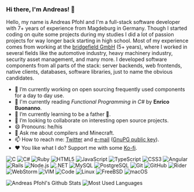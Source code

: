 ### Hi there, I'm Andreas! 👋

Hello, my name is Andreas Pfohl and I'm a full-stack software developer with 7+ years of experience from Magdeburg in Germany. Though I started coding on quite some projects during my studies I did a lot of passion projects for way longer back starting in high school. Most of my experience comes from working at the [bridgefield GmbH](https://bridgefield.de/) (5+ years), where I worked in several fields like the automotive industry, heavy machinery industry, security asset management, and many more. I developed software components from all parts of the stack: server backends, web frontends, native clients, databases, software libraries, just to name the obvious candidates.

- 🔭 I’m currently working on open sourcing frequently used components for a day to day use.
- 📖 I'm currently reading *Functional Programming in C#* by **Enrico Buonanno**.
- 🌱 I’m currently learning to be a father 🧸.
- 👯 I’m looking to collaborate on interesting open source projects.
- 😄 Pronouns: he/his
- 💬 Ask me about compilers and Minecraft.
- 📫 How to reach me: [Twitter](https://twitter.com/andreaspfohl) and [e-mail](mailto:mail@apfohl.com) ([GnuPG public key](https://github.com/apfohl/apfohl/raw/main/public.asc)).
- ❤️ You like what I do? Support me with some [Ko-fi](https://ko-fi.com/apfohl).

![C](https://img.shields.io/badge/-C-black?logo=c&style=social)
![C#](https://img.shields.io/badge/-C%23-black?logo=csharp&style=social)
![Ruby](https://img.shields.io/badge/-Ruby-black?logo=Ruby&style=social)
![HTML5](https://img.shields.io/badge/-HTML5-black?logo=html5&style=social)
![JavaScript](https://img.shields.io/badge/-JavaScript-black?logo=javascript&style=social)
![TypeScript](https://img.shields.io/badge/-TypeScript-black?logo=typescript&style=social)
![CSS3](https://img.shields.io/badge/-CSS3-black?logo=css3&style=social)
![Angular](https://img.shields.io/badge/-Angular-black?logo=angular&style=social)
![Rails](https://img.shields.io/badge/-Rails-black?logo=Ruby%20on%20Rails&style=social)
![Node.js](https://img.shields.io/badge/-Node.js-black?logo=Node.js&style=social)
![.NET](https://img.shields.io/badge/-.NET-black?logo=dotnet&style=social)
![MySQL](https://img.shields.io/badge/-MySQL-black?logo=mysql&style=social)
![PostgreSQL](https://img.shields.io/badge/-PostgreSQL-black?logo=postgresql&style=social)
![Git](https://img.shields.io/badge/-Git-black?logo=git&style=social)
![GitHub](https://img.shields.io/badge/-GitHub-black?logo=github&style=social)
![Rider](https://img.shields.io/badge/-Rider-black?logo=rider&style=social)
![WebStorm](https://img.shields.io/badge/-WebStorm-black?logo=WebStorm&style=social)
![VIM](https://img.shields.io/badge/-VIM-black?logo=vim&style=social)
![Code](https://img.shields.io/badge/-Code-black?logo=Visual%20Studio%20Code&style=social)
![Linux](https://img.shields.io/badge/-Linux-black?logo=Linux&style=social)
![FreeBSD](https://img.shields.io/badge/-FreeBSD-black?logo=freebsd&style=social)
![macOS](https://img.shields.io/badge/-macOS-black?logo=apple&style=social)

![Andreas Pfohl's Github Stats](https://github-readme-stats.vercel.app/api?username=apfohl&count_private=true&show_icons=true&include_all_commits=true)
![Most Used Languages](https://github-readme-stats.vercel.app/api/top-langs/?username=apfohl&layout=compact)

